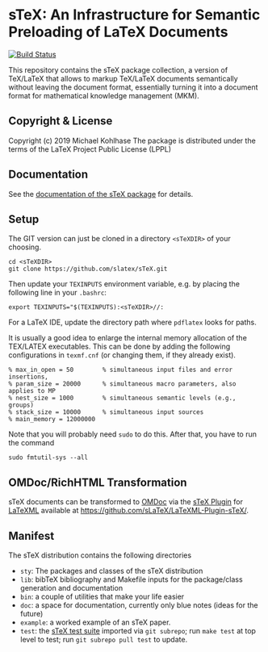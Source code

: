 sTeX: An Infrastructure for Semantic Preloading of LaTeX Documents
====
[![Build Status](https://travis-ci.org/sLaTeX/sTeX.svg?branch=master)](https://travis-ci.org/sLaTeX/sTeX)

This repository contains the sTeX package collection, a version of TeX/LaTeX that allows
to markup TeX/LaTeX documents semantically without leaving the document format,
essentially turning it into a document format for mathematical knowledge management (MKM).

## Copyright & License
Copyright (c) 2019 Michael Kohlhase
The package is distributed under the terms of the LaTeX Project Public License (LPPL)

## Documentation
See the
[documentation of the sTeX package](https://github.com/slatex/sTeX/blob/master/sty/stex/stex.pdf)
for details.

## Setup

The GIT version can just be cloned in a directory `<sTeXDIR>` of your choosing. 
```
cd <sTeXDIR>
git clone https://github.com/slatex/sTeX.git
```
Then update your  `TEXINPUTS` environment variable, e.g. by placing the following line in your `.bashrc`:
```
export TEXINPUTS="$(TEXINPUTS):<sTeXDIR>//:
```
For a LaTeX IDE, update the directory path where `pdflatex` looks for paths. 

It is usually a good idea to enlarge the internal memory allocation of the TEX/LATEX executables. This can be done by adding the following configurations in `texmf.cnf` (or changing them, if they already exist). 
```
% max_in_open = 50        % simultaneous input files and error insertions, 
% param_size = 20000      % simultaneous macro parameters, also applies to MP
% nest_size = 1000        % simultaneous semantic levels (e.g., groups)
% stack_size = 10000      % simultaneous input sources
% main_memory = 12000000
```
Note that you will probably need `sudo` to do this. After that, you have to run the command 
```
sudo fmtutil-sys --all
```

## OMDoc/RichHTML Transformation 

sTeX documents can be transformed to [OMDoc](http://omdoc.org) via the
[sTeX Plugin](https://github.com/sLaTeX/LaTeXML-Plugin-sTeX/) for
[LaTeXML](https://github.com/brucemiller/LaTeXML) available at
https://github.com/sLaTeX/LaTeXML-Plugin-sTeX/.

## Manifest
The sTeX distribution contains the following directories
* `sty`: The packages and classes of the sTeX distribution
* `lib`: bibTeX bibliography and Makefile inputs for the package/class generation and documentation
* `bin`: a couple of utilities that make your life easier
* `doc`: a space for documentation, currently only blue notes (ideas for the future)
* `example`: a worked example of an sTeX paper.   
* `test`: the [sTeX test suite](https://github.com/sLaTeX/stex-tests) imported via `git
  subrepo`; run `make test` at top level to test; run `git subrepo pull test` to update.
